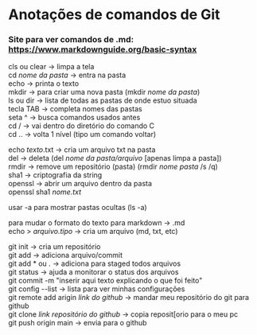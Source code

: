 # Anotações de comandos de Git

### Site para ver comandos de .md: https://www.markdownguide.org/basic-syntax

cls ou clear -> limpa a tela  
cd *nome da pasta* -> entra na pasta  
echo -> printa o texto  
mkdir -> para criar uma nova pasta (mkdir *nome da pasta*)  
ls ou dir -> lista de todas as pastas de onde estuo situada  
tecla TAB -> completa nomes das pastas  
seta ^ -> busca comandos usados antes  
cd / -> vai dentro do diretório do comando C  
cd .. -> volta 1 nível (tipo um comando voltar)

echo *texto*.txt -> cria um arquivo txt na pasta  
del -> deleta (del *nome da pasta/arquivo* [apenas limpa a pasta])  
rmdir -> remove um repositório (pasta) (rmdir *nome pasta* /s /q)  
sha1 -> criptografia da string  
openssl -> abrir um arquivo dentro da pasta  
openssl sha1 *nome.txt*

usar -a para mostrar pastas ocultas (ls -a)

para mudar o formato do texto para markdown -> .md  
echo > *arquivo.tipo*  -> cria um arquivo (md, txt, etc)

git init -> cria um repositório  
git add -> adiciona arquivo/commit  
git add * ou . -> adiciona para staged todos arquivos  
git status -> ajuda a monitorar o status dos arquivos  
git commit -m "inserir aqui texto explicando o que foi feito"  
git config --list -> lista para ver minhas configurações  
git remote add arigin *link do github* -> mandar meu repositório do git para github  
git clone *link repositório do github* -> copia reposit[orio para o meu pc  
git push origin main -> envia para o github